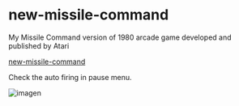 # new-missile-command
My Missile Command version of 1980 arcade game developed and published by Atari

<a href="https://santiherranz.github.io/new-missile-command/" target="_blank">new-missile-command</a>

Check the auto firing in pause menu.

![imagen](https://user-images.githubusercontent.com/961911/110108706-cbaea780-7dac-11eb-9feb-7edbfd19af5e.png)




